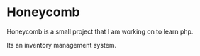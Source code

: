 # Honeycomb

Honeycomb is a small project that I am working on to learn php.

Its an inventory management system.